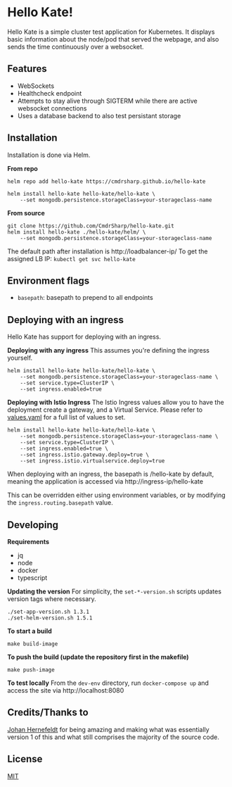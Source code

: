 
# Hello Kate!
Hello Kate is a simple cluster test application for Kubernetes. It displays basic information about the node/pod that served the webpage, and also sends the time continuously over a websocket.

## Features

- WebSockets
- Healthcheck endpoint
- Attempts to stay alive through SIGTERM while there are active websocket connections
- Uses a database backend to also test persistant storage

## Installation
Installation is done via Helm.

**From repo**
```
helm repo add hello-kate https://cmdrsharp.github.io/hello-kate

helm install hello-kate hello-kate/hello-kate \
	--set mongodb.persistence.storageClass=your-storageclass-name
```

**From source**
```
git clone https://github.com/CmdrSharp/hello-kate.git
helm install hello-kate ./hello-kate/helm/ \
	--set mongodb.persistence.storageClass=your-storageclass-name
```

The default path after installation is http://loadbalancer-ip/
To get the assigned LB IP: `kubectl get svc hello-kate`

## Environment flags
- `basepath`: basepath to prepend to all endpoints

## Deploying with an ingress
Hello Kate has support for deploying with an ingress.

**Deploying with any ingress**
This assumes you're defining the ingress yourself.

```
helm install hello-kate hello-kate/hello-kate \
	--set mongodb.persistence.storageClass=your-storageclass-name \
	--set service.type=ClusterIP \
	--set ingress.enabled=true
```

**Deploying with Istio Ingress**
The Istio Ingress values allow you to have the deployment create a gateway, and a Virtual Service. Please refer to [values.yaml](templates/values.yaml) for a full list of values to set.

```
helm install hello-kate hello-kate/hello-kate \
	--set mongodb.persistence.storageClass=your-storageclass-name \
	--set service.type=ClusterIP \
	--set ingress.enabled=true \
	--set ingress.istio.gateway.deploy=true \
	--set ingress.istio.virtualservice.deploy=true
```

When deploying with an ingress, the basepath is /hello-kate by default, meaning the application is accessed via http://ingress-ip/hello-kate

This can be overridden either using environment variables, or by modifying the `ingress.routing.basepath` value.

## Developing

**Requirements**
- jq
- node
- docker
- typescript

**Updating the version**
For simplicity, the `set-*-version.sh` scripts updates version tags where necessary.
```
./set-app-version.sh 1.3.1
./set-helm-version.sh 1.5.1
```

**To start a build**
```
make build-image
```

**To push the build (update the repository first in the makefile)**
```
make push-image
```

**To test locally**
From the `dev-env` directory, run `docker-compose up` and access the site via http://localhost:8080

## Credits/Thanks to

[Johan Hernefeldt](https://github.com/presidenten) for being amazing and making what was essentially version 1 of this and what still comprises the majority of the source code.

## License

[MIT](https://choosealicense.com/licenses/mit/)
